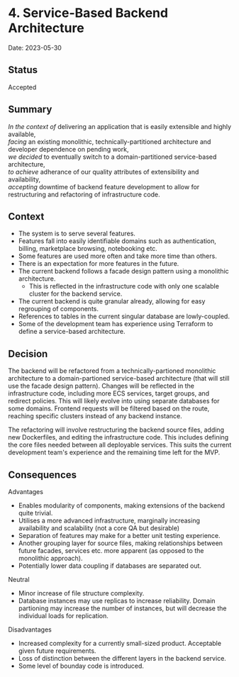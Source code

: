 # 4. Service-Based Backend Architecture

Date: 2023-05-30

## Status

Accepted

## Summary

*In the context of* delivering an application that is easily extensible and highly available,  
*facing* an existing monolithic, technically-partitioned architecture and developer dependence on pending work,  
*we decided* to eventually switch to a domain-partitioned service-based architecture,  
*to achieve* adherance of our quality attributes of extensibility and availability,  
*accepting* downtime of backend feature development to allow for restructuring and refactoring of infrastructure code.

## Context

- The system is to serve several features.
- Features fall into easily identifiable domains such as authentication, billing, marketplace browsing, notebooking etc.
- Some features are used more often and take more time than others.
- There is an expectation for more features in the future.
- The current backend follows a facade design pattern using a monolithic architecture.
  - This is reflected in the infrastructure code with only one scalable cluster for the backend service.
- The current backend is quite granular already, allowing for easy regrouping of components.
- References to tables in the current singular database are lowly-coupled.
- Some of the development team has experience using Terraform to define a service-based architecture.

## Decision

The backend will be refactored from a technically-partioned monolithic architecture to a domain-partioned service-based architecture (that will still use the facade design pattern).
Changes will be reflected in the infrastructure code, including more ECS services, target groups, and redirect policies.
This will likely evolve into using separate databases for some domains.
Frontend requests will be filtered based on the route, reaching specific clusters instead of any backend instance.

The refactoring will involve restructuring the backend source files, adding new Dockerfiles, and editing the infrastructure code. This includes defining the core files needed between all deployable services.
This suits the current development team's experience and the remaining time left for the MVP.

## Consequences

Advantages

- Enables modularity of components, making extensions of the backend quite trivial.
- Utilises a more advanced infrastructure, marginally increasing availability and scalability (not a core QA but desirable)
- Separation of features may make for a better unit testing experience.
- Another grouping layer for source files, making relationships between future facades, services etc. more apparent (as opposed to the monolithic approach).
- Potentially lower data coupling if databases are separated out.

Neutral

- Minor increase of file structure complexity.
- Database instances may use replicas to increase reliability. Domain partioning may increase the number of instances, but will decrease the individual loads for replication.

Disadvantages

- Increased complexity for a currently small-sized product. Acceptable given future requirements.
- Loss of distinction between the different layers in the backend service.
- Some level of bounday code is introduced.
